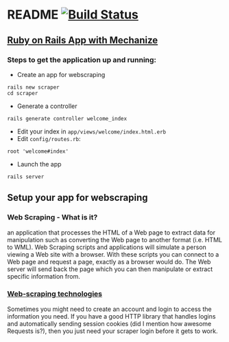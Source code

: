 README [![Build Status](https://travis-ci.org/simplonco/rails-scraping-mechanize.svg?branch=master)](https://travis-ci.org/simplonco/rails-scraping-mechanize)
======

## [Ruby on Rails App with Mechanize](https://rubygems.org/gems/mechanize)

### Steps to get the application up and running:
* Create an app for webscraping
```
rails new scraper
cd scraper
```
* Generate a controller
```
rails generate controller welcome_index
```
* Edit your index in `app/views/welcome/index.html.erb`
* Edit `config/routes.rb`: 
```
root 'welcome#index'
```
* Launch the app
```
rails server
```

## Setup your app for webscraping

### Web Scraping - What is it?

an application that processes the HTML of a Web page to extract data for manipulation such as converting the Web page to another format (i.e. HTML to WML). Web Scraping scripts and applications will simulate a person viewing a Web site with a browser. With these scripts you can connect to a Web page and request a page, exactly as a browser would do. The Web server will send back the page which you can then manipulate or extract specific information from.

### [Web-scraping technologies](https://en.wikipedia.org/wiki/Web_scraping)

Sometimes you might need to create an account and login to access the information you need. If you have a good HTTP library that handles logins and automatically sending session cookies (did I mention how awesome Requests is?), then you just need your scraper login before it gets to work.
